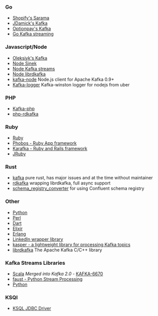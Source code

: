 

### Go 

* [Shopify's Sarama](https://github.com/Shopify/sarama)
* [JDamick's Kafka](https://github.com/jdamick/kafka)
* [Optionpay's Kafka](https://github.com/optiopay/kafka)
* [Go Kafka streaming](https://github.com/lovoo/goka)

### Javascript/Node 

* [Oleksiyk's Kafka](https://github.com/oleksiyk/kafka)
* [Node Sinek](https://github.com/nodefluent/node-sinek)
* [Node Kafka streams](https://github.com/nodefluent/kafka-streams)
* [Node librdkafka](https://github.com/nodefluent/node-rdkafka)
* [kafka-node](https://github.com/SOHU-Co/kafka-node) Node.js client for Apache Kafka 0.9+
* [Kafka-logger](https://github.com/uber/kafka-logger) Kafka-winston logger for nodejs from uber

### PHP
* [Kafka-php](https://github.com/weiboad/kafka-php)
* [php-rdkafka](https://github.com/arnaud-lb/php-rdkafka)

### Ruby 

* [Ruby](https://github.com/zendesk/ruby-kafka)
* [Phobos - Ruby App framework](https://github.com/klarna/phobos)
* [Karafka - Ruby and Rails framework](https://github.com/karafka/karafka)
* [JRuby](https://github.com/joekiller/jruby-kafka)

### Rust
* [kafka](https://github.com/spicavigo/kafka-rust) pure rust, has major issues and at the time without maintainer
* [rdkafka](https://github.com/fede1024/rust-rdkafka) wrapping librdkafka, full async support
* [schema_registry_converter](https://github.com/lispython/kafka-replicator/) for using Confluent schema registry

### Other 

* [Python](https://github.com/Parsely/pykafka)
* [Perl](https://github.com/TrackingSoft/Kafka)
* [Dart](https://github.com/dart-kafka/kafka)
* [Elixir](https://github.com/kafkaex/kafka_ex)
* [Erlang](https://github.com/klarna/brod)
* [LinkedIn wrapper library](https://github.com/linkedin/li-apache-kafka-clients)
* [kasper - a lightweight library for processing Kafka topics](https://github.com/movio/kasper)
* [librdkafka](https://github.com/edenhill/librdkafka) The Apache Kafka C/C++ library


### Kafka Streams Libraries 
* [Scala](https://github.com/lightbend/kafka-streams-scala) *Merged into Kafka 2.0* - [KAFKA-6670](https://issues.apache.org/jira/browse/KAFKA-6670)
* [faust - Python Stream Processing](https://github.com/robinhood/faust)
* [Python](https://github.com/wintoncode/winton-kafka-streams)

### KSQl
* [KSQL JDBC Driver](https://github.com/mmolimar/ksql-jdbc-driver)
